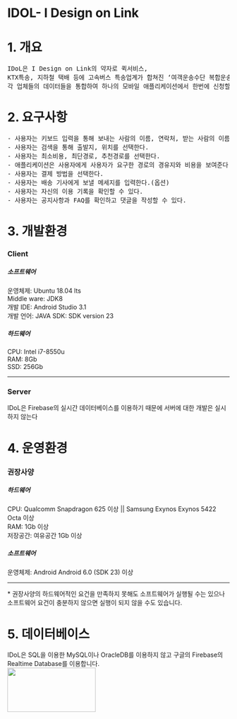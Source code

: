 # IDOL- I Design on Link

<H1>1. 개요</H1>
<pre>
IDoL은 I Design on Link의 약자로 퀵서비스, 
KTX특송, 지하철 택배 등에 고속버스 특송업계가 합쳐진 ‘여객운송수단 복합운송’을 구축하는 플랫폼입니다.
각 업체들의 데이터들을 통합하여 하나의 모바일 애플리케이션에서 한번에 신청할 수 있는 플랫폼을 구축하는 것이 목표입니다.
</pre>

<H1>2. 요구사항</h1>
<pre>
- 사용자는 키보드 입력을 통해 보내는 사람의 이름, 연락처, 받는 사람의 이름, 연락처, 화물의 종류, 무게를 입력한다.
- 사용자는 검색을 통해 출발지, 위치를 선택한다.
- 사용자는 최소비용, 최단경로, 추천경로를 선택한다.
- 애플리케이션은 사용자에게 사용자가 요구한 경로의 경유지와 비용을 보여준다.
- 사용자는 결제 방법을 선택한다.
- 사용자는 배송 기사에게 보낼 메세지를 입력한다.(옵션)
- 사용자는 자신의 이용 기록을 확인할 수 있다.
- 사용자는 공지사항과 FAQ를 확인하고 댓글을 작성할 수 있다.
</pre>
<H1>3. 개발환경</H3>
<h3>Client</h3>
<h5>소프트웨어</h5>
운영체제: Ubuntu 18.04 lts<br>
Middle ware: JDK8<br>
개발 IDE: Android Studio 3.1<br>
개발 언어: JAVA
SDK: SDK version 23
<h5>하드웨어</h5>
CPU: Intel i7-8550u<br>
RAM: 8Gb<br>
SSD: 256Gb
<hr>
<h3>Server</h3>
IDoL은 Firebase의 실시간 데이터베이스를 이용하기 때문에 서버에 대한 개발은 실시하지 않는다

<h1>4. 운영환경</h1>
<h3>권장사양</h3>
<h5>하드웨어</h5>
CPU: Qualcomm Snapdragon 625 이상 || Samsung Exynos Exynos 5422 Octa 이상<br>
RAM: 1Gb 이상<br>
저장공간: 여유공간 1Gb 이상<br>
<h5>소프트웨어</h5>
운영체제: Android Android 6.0 (SDK 23) 이상
<hr>
* 권장사양의 하드웨어적인 요건을 만족하지 못해도 소프트웨어가 실행될 수는 있으나 소프트웨어 요건이 충분하지 않으면 실행이 되지 않을 수도 있습니다.

<h1>5. 데이터베이스</h1>
 IDoL은 SQL을 이용한 MySQL이나 OracleDB를 이용하지 않고 구글의 Firebase의 Realtime Database를 이용합니다.<br>
 <image width=200 height=100 src="https://github.com/mtsealove/IDOL/blob/master/doc/firebase.jpeg">

